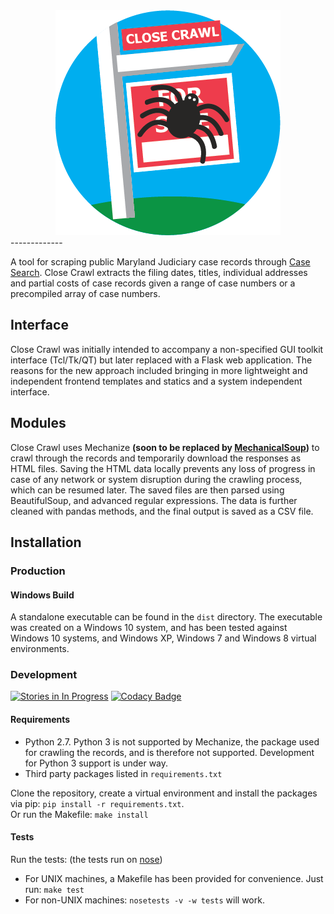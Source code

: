 <div align="center">
  <img src="https://raw.githubusercontent.com/BNIA/Close-Crawl/master/close_crawl/frontend/static/img/logo.png">
</div>
-------------

A tool for scraping public Maryland Judiciary case records through [Case Search](http://www.courts.state.md.us/courts/courtrecords.html). Close Crawl extracts the filing dates, titles, individual addresses and partial costs of case records given a range of case numbers or a precompiled array of case numbers.

## Interface
Close Crawl was initially intended to accompany a non-specified GUI toolkit interface (Tcl/Tk/QT) but later replaced with a Flask web application. The reasons for the new approach included bringing in more lightweight and independent frontend templates and statics and a system independent interface.

## Modules
Close Crawl uses Mechanize **(soon to be replaced by [MechanicalSoup](https://github.com/hickford/MechanicalSoup))** to crawl through the records and temporarily download the responses as HTML files. Saving the HTML data locally prevents any loss of progress in case of any network or system disruption during the crawling process, which can be resumed later. The saved files are then parsed using BeautifulSoup, and advanced regular expressions. The data is further cleaned with pandas methods, and the final output is saved as a CSV file.


## Installation

### Production

#### Windows Build
A standalone executable can be found in the `dist` directory. The executable was created on a Windows 10 system, and has been tested against Windows 10 systems, and Windows XP, Windows 7 and Windows 8 virtual environments.

### Development
[![Stories in In Progress](https://badge.waffle.io/BNIA/Close-Crawl.png?label=In%20Progress&title=In%20Progress)](http://waffle.io/BNIA/Close-Crawl)
[![Codacy Badge](https://api.codacy.com/project/badge/Grade/7780959c71334679ae1996a8060f1390)](https://www.codacy.com/app/sabbir0ahmed0/Close-Crawl?utm_source=github.com&utm_medium=referral&utm_content=BNIA/Close-Crawl&utm_campaign=badger)

#### Requirements
- Python 2.7. Python 3 is not supported by Mechanize, the package used for crawling the records, and is therefore not supported. Development for Python 3 support is under way.
- Third party packages listed in `requirements.txt`

Clone the repository, create a virtual environment and install the packages via pip: `pip install -r requirements.txt`.<br>
Or run the Makefile: `make install`

#### Tests
Run the tests: (the tests run on [nose](https://github.com/nose-devs/nose))
- For UNIX machines, a Makefile has been provided for convenience. Just run: `make test`
- For non-UNIX machines: `nosetests -v -w tests` will work.
